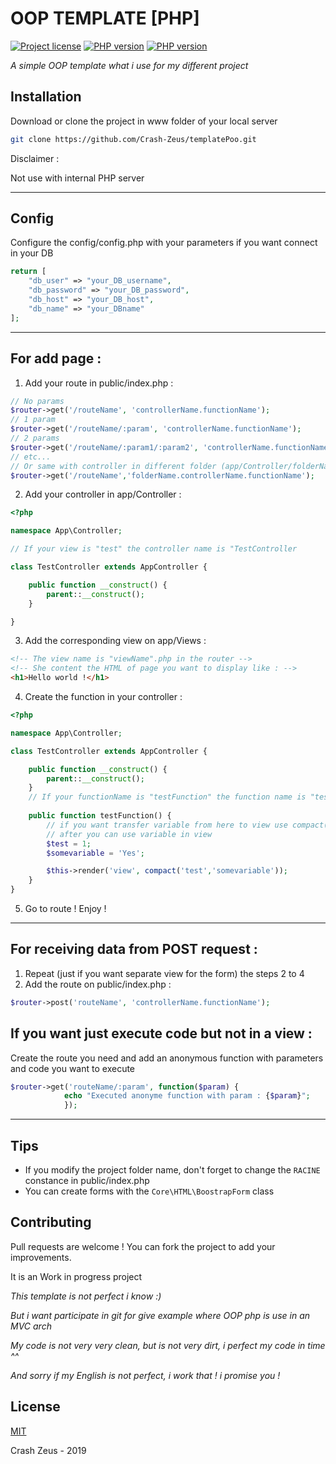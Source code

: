# OOP TEMPLATE [PHP]
 [![Project license](https://img.shields.io/pypi/l/ansicolortags.svg)](https://github.com/Crash-Zeus/templatePoo/blob/master/LICENSE)
 [![PHP version](https://img.shields.io/badge/php-%3E%207.0-green)](https://www.php.net/downloads.php)
 [![PHP version](https://img.shields.io/badge/Apache%20module%20RewriteEngine-On-green)](https://httpd.apache.org/docs/2.4/fr/mod/mod_rewrite.html)

*A simple OOP template what i use for my different project*

## Installation

Download or clone the project in www folder of your local server

```bash
git clone https://github.com/Crash-Zeus/templatePoo.git
```
Disclaimer : 

Not use with internal PHP server

---

## Config

Configure the config/config.php with your parameters if you want connect in your DB

```php
return [
	"db_user" => "your_DB_username",
	"db_password" => "your_DB_password",
	"db_host" => "your_DB_host",
	"db_name" => "your_DBname"
];
```
---
## For add page :
1. Add your route in public/index.php :
```php
// No params
$router->get('/routeName', 'controllerName.functionName');
// 1 param
$router->get('/routeName/:param', 'controllerName.functionName');
// 2 params
$router->get('/routeName/:param1/:param2', 'controllerName.functionName');
// etc...
// Or same with controller in different folder (app/Controller/folderName/controllerName)
$router->get('/routeName','folderName.controllerName.functionName');
```
2. Add your controller in app/Controller :
```php
<?php

namespace App\Controller;

// If your view is "test" the controller name is "TestController

class TestController extends AppController {

    public function __construct() {
        parent::__construct();
    }

}
```
3. Add the corresponding view on app/Views :
```html
<!-- The view name is "viewName".php in the router -->
<!-- She content the HTML of page you want to display like : -->
<h1>Hello world !</h1>
```
4. Create the function in your controller :
```php
<?php

namespace App\Controller;

class TestController extends AppController {

    public function __construct() {
        parent::__construct();
	}
	// If your functionName is "testFunction" the function name is "testFunction()"
	
	public function testFunction() {
		// if you want transfer variable from here to view use compact()
		// after you can use variable in view 
		$test = 1;
		$somevariable = 'Yes';

		$this->render('view', compact('test','somevariable'));
	}
}
```
5. Go to route ! Enjoy !

---
## For receiving data from POST request :
1. Repeat (just if you want separate view for the form) the steps 2 to 4
2. Add the route on public/index.php :
```php
$router->post('routeName', 'controllerName.functionName');
```

## If you want just execute code but not in a view :
Create the route you need and add an anonymous function with parameters and code you want to execute
```php
$router->get('routeName/:param', function($param) {
			echo "Executed anonyme function with param : {$param}";
			});
```
---
## Tips
- If you modify the project folder name, don't forget to change the `RACINE` constance in public/index.php
- You can create forms with the `Core\HTML\BoostrapForm` class

## Contributing
Pull requests are welcome ! You can fork the project to add your improvements.

It is an Work in progress project

*This template is not perfect i know :)*

*But i want participate in git for give example where OOP php is use in an MVC arch*

*My code is not very very clean, but is not very dirt, i perfect my code in time ^^*

*And sorry if my English is not perfect, i work that ! i promise you !*

## License
[MIT](https://github.com/Crash-Zeus/templatePoo/blob/master/LICENSE) 

 Crash Zeus - 2019